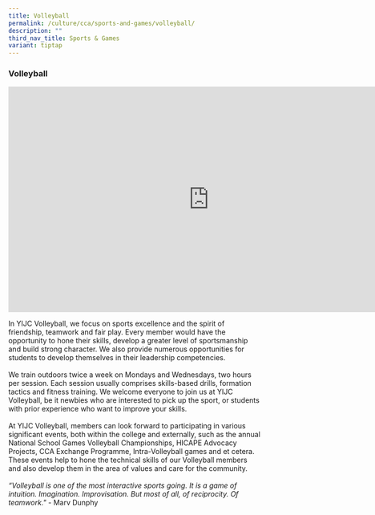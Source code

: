 ```yaml
---
title: Volleyball
permalink: /culture/cca/sports-and-games/volleyball/
description: ""
third_nav_title: Sports & Games
variant: tiptap
---
```

<h3><strong>Volleyball</strong></h3>
<div class="iframe-wrapper">
<iframe height="450" width="800" allowfullscreen="true" frameborder="0" src="https://www.youtube.com/embed/pWty7FDBzBs"></iframe>
</div>
<p>In YIJC Volleyball, we focus on sports excellence and the spirit of friendship,
teamwork and fair play. Every member would have the opportunity to hone
their skills, develop a greater level of sportsmanship and build strong
character. We also provide numerous opportunities for students to develop
themselves in their leadership competencies.
<br>
<br>We train outdoors twice a week on Mondays and Wednesdays, two hours per
session. Each session usually comprises skills-based drills, formation
tactics and fitness training. We welcome everyone to join us at YIJC Volleyball,
be it newbies who are interested to pick up the sport, or students with
prior experience who want to improve your skills.
<br>
<br>At YIJC Volleyball, members can look forward to participating in various
significant events, both within the college and externally, such as the
annual National School Games Volleyball Championships, HICAPE Advocacy
Projects, CCA Exchange Programme, Intra-Volleyball games and et cetera.
These events help to hone the technical skills of our Volleyball members
and also develop them in the area of values and care for the community.
<br>
<br><em>“Volleyball is one of the most interactive sports going. It is a game of intuition. Imagination. Improvisation. But most of all, of reciprocity. Of teamwork."</em> -
Marv Dunphy</p>